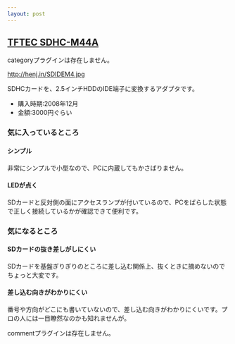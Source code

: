 ```yaml
---
layout: post
---
```

<h2><a href="http://henj.in/SD-IDE.html">TFTEC SDHC-M44A</a></h2>
<p><span class="error">categoryプラグインは存在しません。</span></p>
<p><a href="http://henj.in/SDIDEM4.jpg">http://henj.in/SDIDEM4.jpg</a></p>
<p>SDHCカードを、2.5インチHDDのIDE端子に変換するアダプタです。</p>
<ul>
<li>購入時期:2008年12月</li>
<li>金額:3000円ぐらい</li>
</ul>
<h3>気に入っているところ</h3>
<h4>シンプル</h4>
<p>非常にシンプルで小型なので、PCに内蔵してもかさばりません。</p>
<h4>LEDが点く</h4>
<p>SDカードと反対側の面にアクセスランプが付いているので、PCをばらした状態で正しく接続しているかが確認できて便利です。</p>
<h3>気になるところ</h3>
<h4>SDカードの抜き差しがしにくい</h4>
<p>SDカードを基盤ぎりぎりのところに差し込む関係上、抜くときに摘めないのでちょっと大変です。</p>
<h4>差し込む向きがわかりにくい</h4>
<p>番号や方向がどこにも書いていないので、差し込む向きがわかりにくいです。プロの人には一目瞭然なのかも知れませんが。</p>
<p><span class="error">commentプラグインは存在しません。</span> </p>
